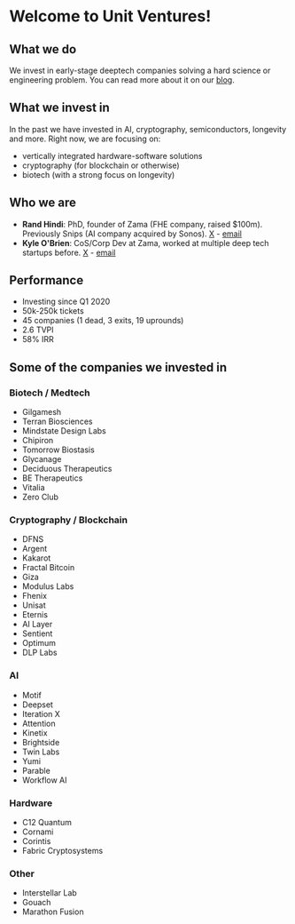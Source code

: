 # Welcome to Unit Ventures!

## What we do
We invest in early-stage deeptech companies solving a hard science or engineering problem. You can read more about it on our [blog](https://randhindi.substack.com).

## What we invest in
In the past we have invested in AI, cryptography, semiconductors, longevity and more. Right now, we are focusing on:
- vertically integrated hardware-software solutions
- cryptography (for blockchain or otherwise)
- biotech (with a strong focus on longevity)

## Who we are
- **Rand Hindi**: PhD, founder of Zama (FHE company, raised $100m). Previously Snips (AI company acquired by Sonos). [X](https://x.com/randhindi) - [email](rand@unit.vc)
- **Kyle O'Brien**: CoS/Corp Dev at Zama, worked at multiple deep tech startups before. [X](https://x.com/RoiStartup) - [email](kyle@unit.vc)

## Performance
- Investing since Q1 2020
- 50k-250k tickets
- 45 companies (1 dead, 3 exits, 19 uprounds)
- 2.6 TVPI
- 58% IRR

## Some of the companies we invested in
### Biotech / Medtech
- Gilgamesh
- Terran Biosciences
- Mindstate Design Labs
- Chipiron
- Tomorrow Biostasis
- Glycanage
- Deciduous Therapeutics
- BE Therapeutics
- Vitalia
- Zero Club

### Cryptography / Blockchain
- DFNS
- Argent
- Kakarot
- Fractal Bitcoin
- Giza
- Modulus Labs
- Fhenix
- Unisat
- Eternis
- AI Layer
- Sentient
- Optimum
- DLP Labs

### AI
- Motif
- Deepset
- Iteration X
- Attention
- Kinetix
- Brightside
- Twin Labs
- Yumi
- Parable
- Workflow AI

### Hardware
- C12 Quantum
- Cornami
- Corintis
- Fabric Cryptosystems

### Other
- Interstellar Lab
- Gouach
- Marathon Fusion

